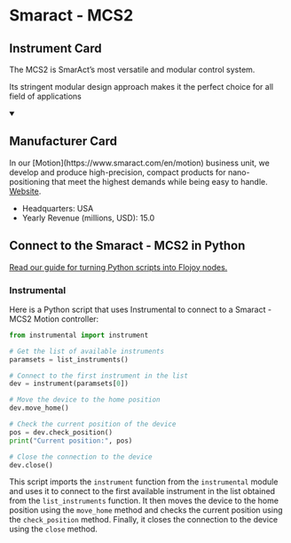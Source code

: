 
# Smaract - MCS2

## Instrument Card

The MCS2 is SmarAct’s most versatile and modular control system.

Its stringent modular design approach makes it the perfect choice for all field of applications

<details open>
<summary><h2>Manufacturer Card</h2></summary>
In our [Motion](https://www.smaract.com/en/motion) business unit, we develop and produce high-precision, compact products for nano-positioning that meet the highest demands while being easy to handle. <a href=https://www.smaract.com/en/>Website</a>.
<br>
<ul>
  <li>Headquarters: USA</li>
  <li>Yearly Revenue (millions, USD): 15.0</li>
</ul>
</details>

## Connect to the Smaract - MCS2 in Python

[Read our guide for turning Python scripts into Flojoy nodes.](https://docs.flojoy.ai/custom-nodes/creating-custom-node/)


### Instrumental

Here is a Python script that uses Instrumental to connect to a Smaract - MCS2 Motion controller:

```python
from instrumental import instrument

# Get the list of available instruments
paramsets = list_instruments()

# Connect to the first instrument in the list
dev = instrument(paramsets[0])

# Move the device to the home position
dev.move_home()

# Check the current position of the device
pos = dev.check_position()
print("Current position:", pos)

# Close the connection to the device
dev.close()
```

This script imports the `instrument` function from the `instrumental` module and uses it to connect to the first available instrument in the list obtained from the `list_instruments` function. It then moves the device to the home position using the `move_home` method and checks the current position using the `check_position` method. Finally, it closes the connection to the device using the `close` method.

